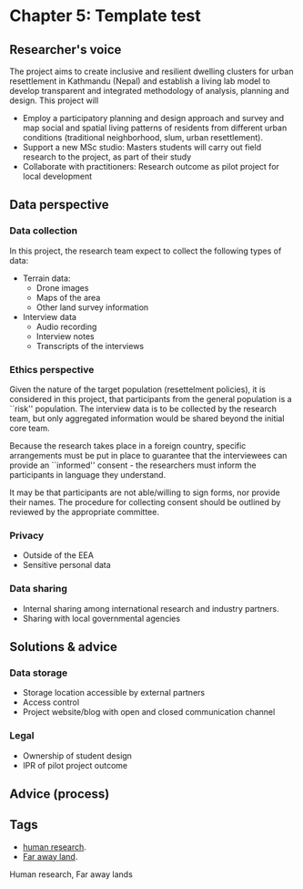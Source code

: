 # Chapter 5: Template test

## Researcher's voice

The project aims to create inclusive and resilient dwelling clusters for urban resettlement in Kathmandu (Nepal) and establish a living lab model to develop transparent and integrated methodology of analysis, planning and design. This project will 
- Employ a participatory planning and design approach and survey and map social and spatial living patterns of residents from different urban conditions (traditional neighborhood, slum, urban resettlement). 
- Support a new MSc studio: Masters students will carry out field research to the project, as part of their study
- Collaborate with practitioners: Research outcome as pilot project for local development

## Data perspective

### Data collection

In this project, the research team expect to collect the following types of data: 
- Terrain data: 
  - Drone images
  - Maps of the area
  - Other land survey information
- Interview data
  - Audio recording
  - Interview notes
  - Transcripts of the interviews

### Ethics perspective

Given the nature of the target population (resettelment policies), it is considered in this project, that participants from the general population is a ``risk'' population. 
The interview data is to be collected by the research team, but only aggregated information would be shared beyond the initial core team. 

Because the research takes place in a foreign country, specific arrangements must be put in place to guarantee that the interviewees can provide an ``informed'' consent - the researchers must inform the participants in language they understand. 

It may be that participants are not able/willing to sign forms, nor provide their names. The procedure for collecting consent should be outlined by reviewed by the appropriate committee. 

### Privacy 

- Outside of the EEA 
- Sensitive personal data 

### Data sharing

- Internal sharing among international research and industry partners. 
- Sharing with local governmental agencies

## Solutions & advice

### Data storage
- Storage location accessible by external partners
- Access control 
- Project website/blog with open and closed communication channel

### Legal 
- Ownership of student design
- IPR of pilot project outcome

## Advice (process)

## Tags 
- [human research](https://nzr.github.io/DS-BOK/search.html?q=human+research).
- [Far away land](https://nzr.github.io/DS-BOK/search.html?q=far+away+land).

Human research, Far away lands
